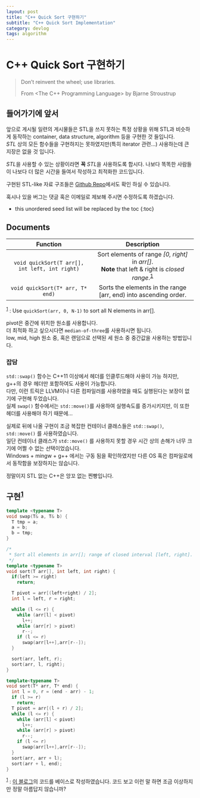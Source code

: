 ```yaml
---
layout: post
title: "C++ Quick Sort 구현하기"
subtitle: "C++ Quick Sort Implementation"
category: devlog
tags: algorithm
---
```


# C++ Quick Sort 구현하기

> Don’t reinvent the wheel; use libraries.
>
> From <The C++ Programming Language> by Bjarne Stroustrup

## 들어가기에 앞서

앞으로 게시될 일련의 게시물들은 STL을 쓰지 못하는 특정 상황을 위해 STL과 비슷하게 동작하는 container, data structure, algorithm 등을 구현한 것 들입니다.<br>
*STL* 상의 모든 함수들을 구현하지는 못하였지만(특히 iterator 관련...) 사용하는데 큰 지장은 없을 것 입니다.

*STL*을 사용할 수 있는 상황이라면 **꼭** *STL*을 사용하도록 합시다. 나보다 똑똑한 사람들이 나보다 더 많은 시간을 들여서 작성하고 최적화한 코드입니다.<br>

구현된 STL-like 자료 구조들은 [Github Repo](https://github.com/LazyRen/Data-Structures)에서도 확인 하실 수 있습니다.

혹시나 있을 버그는 댓글 혹은 이메일로 제보해 주시면 수정하도록 하겠습니다.

<!--more-->

* this unordered seed list will be replaced by the toc
{:toc}

## Documents

|                    Function                    |                         Description                          |
| :--------------------------------------------: | :----------------------------------------------------------: |
| `void quickSort(T arr[], int left, int right)` | Sort elements of range *[0, right]* in *arr[]*.<br> **Note** that left & right is *closed range*.<sup id="a1">[1](#f1)</sup> |
| `void quickSort(T* arr, T* end)` | Sorts the elements in the range [arr, end) into ascending order. |

<sup id="f1">[1](#a1)</sup> : Use `quickSort(arr, 0, N-1)` to sort all N elements in arr[].

pivot은 중간에 위치한 원소를 사용합니다.<br>
더 최적화 하고 싶으시다면 `median-of-three`를 사용하시면 됩니다.<br>
low, mid, high 원소 중, 혹은 랜덤으로 선택된 세 원소 중 중간값을 사용하는 방법입니다.

### 잡담

`std::swap()` 함수는 C++11 이상에서 <utility> 헤더를 인클루드해야 사용이 가능 하지만, g++의 경우 <iostream> 헤더만 포함하여도 사용이 가능합니다.<br>다만, 이런 트릭은 LLVM이나 다른 컴파일러를 사용하였을 때도 실행된다는 보장이 없기에 구현해 두었습니다.<br>실제 `swap()` 함수에서는 `std::move()`를 사용하여 실행속도를 증가시키지만, 이 또한 <utility> 헤더를 사용해야 하기 때문에...<br>

실제로 뒤에 나올 구현이 조금 복잡한 컨테이너 클래스들은 `std::swap()`, `std::move()` 를 사용하였습니다.<br>일단 컨테이너 클래스가 `std::move()` 를 사용하지 못할 경우 시간 상의 손해가 너무 크기에 어쩔 수 없는 선택이었습니다.<br>Windows + mingw + g++ 에서는 구동 됨을 확인하였지만 다른 OS 혹은 컴파일로에서 동작함을 보장하지는 않습니다.<br>

정말이지 STL 없는 C++은 앙꼬 없는 찐빵입니다.

## 구현<sup id="a2">[1](#f2)</sup>

```c++
template <typename T>
void swap(T& a, T& b) {
  T tmp = a;
  a = b;
  b = tmp;
}

/*
 * Sort all elements in arr[]; range of closed interval [left, right].
 */
template <typename T>
void sort(T arr[], int left, int right) {
  if(left >= right)
    return;

  T pivot = arr[(left+right) / 2];
  int l = left, r = right;

  while (l <= r) {
    while (arr[l] < pivot)
      l++;
    while (arr[r] > pivot)
      r--;
    if (l <= r)
      swap(arr[l++],arr[r--]);
  }

  sort(arr, left, r);
  sort(arr, l, right);
}

template<typename T>
void sort(T* arr, T* end) {
  int l = 0, r = (end - arr) - 1;
  if (l >= r)
    return;
  T pivot = arr[(l + r) / 2];
  while (l <= r) {
    while (arr[l] < pivot)
      l++;
    while (arr[r] > pivot)
      r--;
    if (l <= r)
      swap(arr[l++],arr[r--]);
  }
  sort(arr, arr + l);
  sort(arr + l, end);
}
```

<sup id="f2">[1](#a2)</sup> : [이 블로그](https://dpdpwl.tistory.com/46)의 코드를 베이스로 작성하였습니다. 코드 보고 이런 말 하면 조금 이상하지만 정말 아름답지 않습니까?
